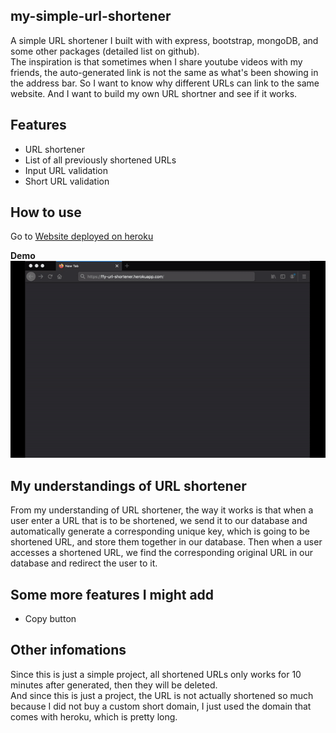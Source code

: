 ## my-simple-url-shortener
A simple URL shortener I built with with express, bootstrap, mongoDB, and some other packages (detailed list on github).   
 The inspiration is that sometimes when I share youtube videos with my friends, the auto-generated link is not the same as what's been showing in the address bar. So I want to know why different URLs can link to the same website. And I want to build my own URL shortner and see if it works.
 

## Features
* URL shortener
* List of all previously shortened URLs
* Input URL validation
* Short URL validation
 
## How to use
Go to [Website deployed on heroku](https://ffy-url-shortener.herokuapp.com/)

**Demo**  
<img src="./readme-assets/demo.gif"	width="600px"  alt="demo">

## My understandings of URL shortener
From my understanding of URL shortener, the way it works is that when a
        user enter a URL that is to be shortened, we send it to our database and
        automatically generate a corresponding unique key, which is going to be
        shortened URL, and store them together in our database. Then when a user
        accesses a shortened URL, we find the corresponding original URL in our
        database and redirect the user to it. 

## Some more features I might add
* Copy button


## Other infomations
Since this is just a simple project, all shortened URLs only works for 10 minutes after generated, then they will be deleted.  
And since this is just a project, the URL is not actually shortened so much because I did not buy a custom short domain, I just used the domain that comes with heroku, which is pretty long.  


